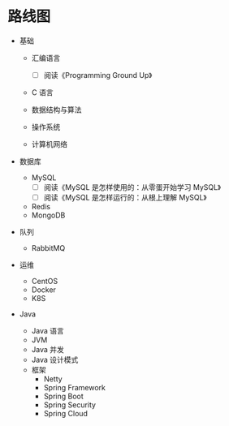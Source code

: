 # 路线图

- 基础

  - 汇编语言
    - [ ] 阅读《Programming Ground Up》

  - C 语言

  - 数据结构与算法
  - 操作系统
  - 计算机网络

- 数据库
  - MySQL
    - [ ] 阅读《MySQL 是怎样使用的：从零蛋开始学习 MySQL》
    - [ ] 阅读《MySQL 是怎样运行的：从根上理解 MySQL》
  - Redis
  - MongoDB
- 队列
  - RabbitMQ
- 运维
  - CentOS
  - Docker
  - K8S

- Java
  - Java 语言
  - JVM
  - Java 并发
  - Java 设计模式
  - 框架
    - Netty
    - Spring Framework
    - Spring Boot
    - Spring Security
    - Spring Cloud